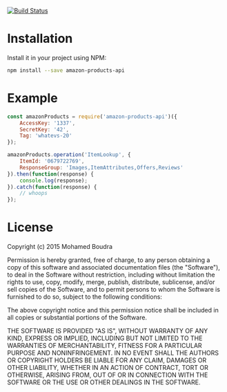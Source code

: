 [![Build Status](https://travis-ci.org/boudra/amazon-products-api.svg?branch=master)](https://travis-ci.org/boudra/amazon-products-api)

# Installation

Install it in your project using NPM:

```bash
npm install --save amazon-products-api
```

# Example

```js
const amazonProducts = require('amazon-products-api')({
    AccessKey: '1337',
    SecretKey: '42',
    Tag: 'whatevs-20'
});

amazonProducts.operation('ItemLookup', {
    ItemId: '0679722769',
    ResponseGroup: 'Images,ItemAttributes,Offers,Reviews'
}).then(function(response) {
    console.log(response);
}).catch(function(response) {
    // whoops
});
```

# License

Copyright (c) 2015 Mohamed Boudra

Permission is hereby granted, free of charge, to any person obtaining a copy
of this software and associated documentation files (the "Software"), to deal
in the Software without restriction, including without limitation the rights
to use, copy, modify, merge, publish, distribute, sublicense, and/or sell
copies of the Software, and to permit persons to whom the Software is
furnished to do so, subject to the following conditions:

The above copyright notice and this permission notice shall be included in
all copies or substantial portions of the Software.

THE SOFTWARE IS PROVIDED "AS IS", WITHOUT WARRANTY OF ANY KIND, EXPRESS OR
IMPLIED, INCLUDING BUT NOT LIMITED TO THE WARRANTIES OF MERCHANTABILITY,
FITNESS FOR A PARTICULAR PURPOSE AND NONINFRINGEMENT.  IN NO EVENT SHALL THE
AUTHORS OR COPYRIGHT HOLDERS BE LIABLE FOR ANY CLAIM, DAMAGES OR OTHER
LIABILITY, WHETHER IN AN ACTION OF CONTRACT, TORT OR OTHERWISE, ARISING FROM,
OUT OF OR IN CONNECTION WITH THE SOFTWARE OR THE USE OR OTHER DEALINGS IN
THE SOFTWARE.
